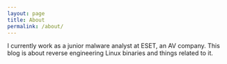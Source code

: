 ```yaml
---
layout: page
title: About
permalink: /about/
---
```


I currently work as a junior malware analyst at ESET, an AV company. This blog is about reverse engineering Linux binaries and things related to it.
